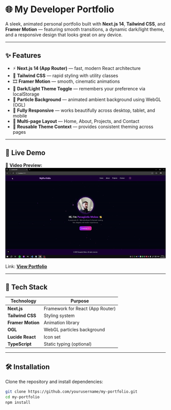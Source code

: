 # 🌐 My Developer Portfolio

A sleek, animated personal portfolio built with **Next.js 14**, **Tailwind CSS**, and **Framer Motion** — featuring smooth transitions, a dynamic dark/light theme, and a responsive design that looks great on any device.

---

## ✨ Features

- ⚡ **Next.js 14 (App Router)** — fast, modern React architecture  
- 🎨 **Tailwind CSS** — rapid styling with utility classes  
- 🎞️ **Framer Motion** — smooth, cinematic animations  
- 🌙 **Dark/Light Theme Toggle** — remembers your preference via localStorage  
- 🌌 **Particle Background** — animated ambient background using WebGL (OGL)  
- 📱 **Fully Responsive** — works beautifully across desktop, tablet, and mobile  
- 🧭 **Multi-page Layout** — Home, About, Projects, and Contact  
- 🧠 **Reusable Theme Context** — provides consistent theming across pages  

---

## 🚀 Live Demo
🎥 **Video Preview:**  
![Demo](./portfolio.gif)

 Link: [**View Portfolio**](https://your-portfolio-link.vercel.app)  


---

## 🧩 Tech Stack

| Technology | Purpose |
|-------------|----------|
| **Next.js** | Framework for React (App Router) |
| **Tailwind CSS** | Styling system |
| **Framer Motion** | Animation library |
| **OGL** | WebGL particles background |
| **Lucide React** | Icon set |
| **TypeScript** | Static typing (optional) |

---

## 🛠️ Installation

Clone the repository and install dependencies:

```bash
git clone https://github.com/yourusername/my-portfolio.git
cd my-portfolio
npm install
